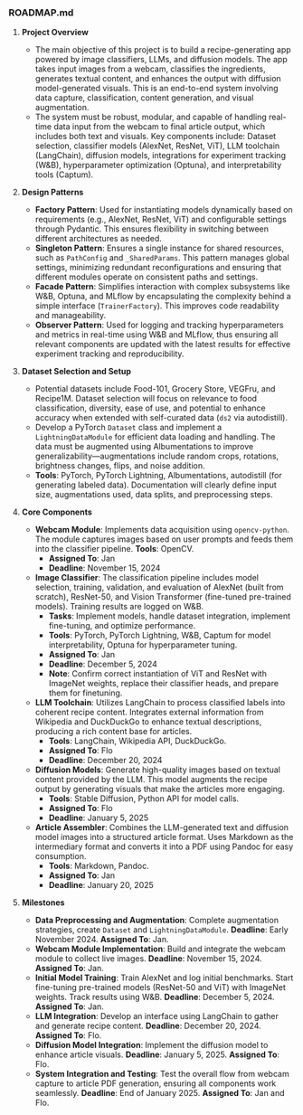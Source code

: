 ### ROADMAP.md

1. **Project Overview**
   - The main objective of this project is to build a recipe-generating app powered by image classifiers, LLMs, and diffusion models. The app takes input images from a webcam, classifies the ingredients, generates textual content, and enhances the output with diffusion model-generated visuals. This is an end-to-end system involving data capture, classification, content generation, and visual augmentation.
   - The system must be robust, modular, and capable of handling real-time data input from the webcam to final article output, which includes both text and visuals. Key components include: Dataset selection, classifier models (AlexNet, ResNet, ViT), LLM toolchain (LangChain), diffusion models, integrations for experiment tracking (W&B), hyperparameter optimization (Optuna), and interpretability tools (Captum).

2. **Design Patterns**
   - **Factory Pattern**: Used for instantiating models dynamically based on requirements (e.g., AlexNet, ResNet, ViT) and configurable settings through Pydantic. This ensures flexibility in switching between different architectures as needed.
   - **Singleton Pattern**: Ensures a single instance for shared resources, such as `PathConfig` and `_SharedParams`. This pattern manages global settings, minimizing redundant reconfigurations and ensuring that different modules operate on consistent paths and settings.
   - **Facade Pattern**: Simplifies interaction with complex subsystems like W&B, Optuna, and MLflow by encapsulating the complexity behind a simple interface (`TrainerFactory`). This improves code readability and manageability.
   - **Observer Pattern**: Used for logging and tracking hyperparameters and metrics in real-time using W&B and MLflow, thus ensuring all relevant components are updated with the latest results for effective experiment tracking and reproducibility.

3. **Dataset Selection and Setup**
   - Potential datasets include Food-101, Grocery Store, VEGFru, and Recipe1M. Dataset selection will focus on relevance to food classification, diversity, ease of use, and potential to enhance accuracy when extended with self-curated data (`ds2` via autodistill).
   - Develop a PyTorch `Dataset` class and implement a `LightningDataModule` for efficient data loading and handling. The data must be augmented using Albumentations to improve generalizability—augmentations include random crops, rotations, brightness changes, flips, and noise addition.
   - **Tools**: PyTorch, PyTorch Lightning, Albumentations, autodistill (for generating labeled data). Documentation will clearly define input size, augmentations used, data splits, and preprocessing steps.

4. **Core Components**
   - **Webcam Module**: Implements data acquisition using `opencv-python`. The module captures images based on user prompts and feeds them into the classifier pipeline. **Tools**: OpenCV.
     - **Assigned To**: Jan
     - **Deadline**: November 15, 2024
   - **Image Classifier**: The classification pipeline includes model selection, training, validation, and evaluation of AlexNet (built from scratch), ResNet-50, and Vision Transformer (fine-tuned pre-trained models). Training results are logged on W&B.
     - **Tasks**: Implement models, handle dataset integration, implement fine-tuning, and optimize performance.
     - **Tools**: PyTorch, PyTorch Lightning, W&B, Captum for model interpretability, Optuna for hyperparameter tuning.
     - **Assigned To**: Jan
     - **Deadline**: December 5, 2024
     - **Note**: Confirm correct instantiation of ViT and ResNet with ImageNet weights, replace their classifier heads, and prepare them for finetuning.
   - **LLM Toolchain**: Utilizes LangChain to process classified labels into coherent recipe content. Integrates external information from Wikipedia and DuckDuckGo to enhance textual descriptions, producing a rich content base for articles.
     - **Tools**: LangChain, Wikipedia API, DuckDuckGo.
     - **Assigned To**: Flo
     - **Deadline**: December 20, 2024
   - **Diffusion Models**: Generate high-quality images based on textual content provided by the LLM. This model augments the recipe output by generating visuals that make the articles more engaging.
     - **Tools**: Stable Diffusion, Python API for model calls.
     - **Assigned To**: Flo
     - **Deadline**: January 5, 2025
   - **Article Assembler**: Combines the LLM-generated text and diffusion model images into a structured article format. Uses Markdown as the intermediary format and converts it into a PDF using Pandoc for easy consumption.
     - **Tools**: Markdown, Pandoc.
     - **Assigned To**: Jan
     - **Deadline**: January 20, 2025

5. **Milestones**
   - **Data Preprocessing and Augmentation**: Complete augmentation strategies, create `Dataset` and `LightningDataModule`. **Deadline**: Early November 2024. **Assigned To**: Jan.
   - **Webcam Module Implementation**: Build and integrate the webcam module to collect live images. **Deadline**: November 15, 2024. **Assigned To**: Jan.
   - **Initial Model Training**: Train AlexNet and log initial benchmarks. Start fine-tuning pre-trained models (ResNet-50 and ViT) with ImageNet weights. Track results using W&B. **Deadline**: December 5, 2024. **Assigned To**: Jan.
   - **LLM Integration**: Develop an interface using LangChain to gather and generate recipe content. **Deadline**: December 20, 2024. **Assigned To**: Flo.
   - **Diffusion Model Integration**: Implement the diffusion model to enhance article visuals. **Deadline**: January 5, 2025. **Assigned To**: Flo.
   - **System Integration and Testing**: Test the overall flow from webcam capture to article PDF generation, ensuring all components work seamlessly. **Deadline**: End of January 2025. **Assigned To**: Jan and Flo.
